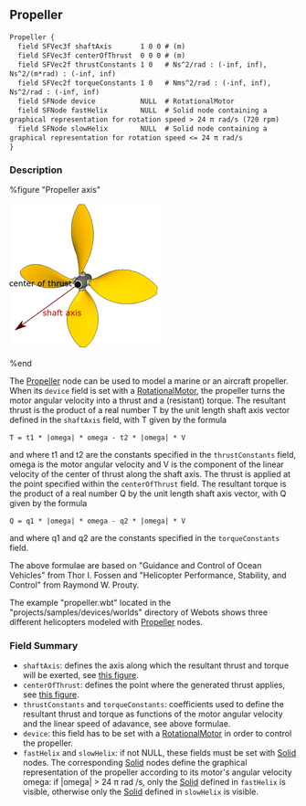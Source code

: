 ## Propeller

```
Propeller {
  field SFVec3f shaftAxis       1 0 0 # (m)
  field SFVec3f centerOfThrust  0 0 0 # (m)
  field SFVec2f thrustConstants 1 0   # Ns^2/rad : (-inf, inf), Ns^2/(m*rad) : (-inf, inf)
  field SFVec2f torqueConstants 1 0   # Nms^2/rad : (-inf, inf), Ns^2/rad : (-inf, inf)
  field SFNode device           NULL  # RotationalMotor
  field SFNode fastHelix        NULL  # Solid node containing a graphical representation for rotation speed > 24 π rad/s (720 rpm)
  field SFNode slowHelix        NULL  # Solid node containing a graphical representation for rotation speed <= 24 π rad/s
}
```

### Description

%figure "Propeller axis"

![propeller.png](images/propeller.png)

%end

The [Propeller](#propeller) node can be used to model a marine or an aircraft
propeller. When its `device` field is set with a
[RotationalMotor](rotationalmotor.md), the propeller turns the motor angular
velocity into a thrust and a (resistant) torque. The resultant thrust is the
product of a real number T by the unit length shaft axis vector defined in the
`shaftAxis` field, with T given by the formula

```
T = t1 * |omega| * omega - t2 * |omega| * V
```

and where t1 and t2 are the constants specified in the `thrustConstants` field,
omega is the motor angular velocity and V is the component of the linear
velocity of the center of thrust along the shaft axis. The thrust is applied at
the point specified within the `centerOfThrust` field.  The resultant torque is
the product of a real number Q by the unit length shaft axis vector, with Q
given by the formula

```
Q = q1 * |omega| * omega - q2 * |omega| * V
```

and where q1 and q2 are the constants specified in the `torqueConstants` field.

The above formulae are based on "Guidance and Control of Ocean Vehicles" from
Thor I. Fossen and "Helicopter Performance, Stability, and Control" from Raymond
W. Prouty.

The example "propeller.wbt" located in the "projects/samples/devices/worlds"
directory of Webots shows three different helicopters modeled with
[Propeller](#propeller) nodes.

### Field Summary

- `shaftAxis`: defines the axis along which the resultant thrust and torque will
be exerted, see [this figure](#propeller-axis).
- `centerOfThrust`: defines the point where the generated thrust applies, see
[this figure](#propeller-axis).
- `thrustConstants` and `torqueConstants`: coefficients used to define the
resultant thrust and torque as functions of the motor angular velocity and the
linear speed of adavance, see above formulae.
- `device`: this field has to be set with a [RotationalMotor](rotationalmotor.md)
in order to control the propeller.
- `fastHelix` and `slowHelix`: if not NULL, these fields must be set with
[Solid](solid.md) nodes. The corresponding [Solid](solid.md) nodes define the
graphical representation of the propeller according to its motor's angular
velocity omega: if |omega| > 24 π rad /s, only the [Solid](solid.md) defined in
`fastHelix` is visible, otherwise only the [Solid](solid.md) defined in
`slowHelix` is visible.

